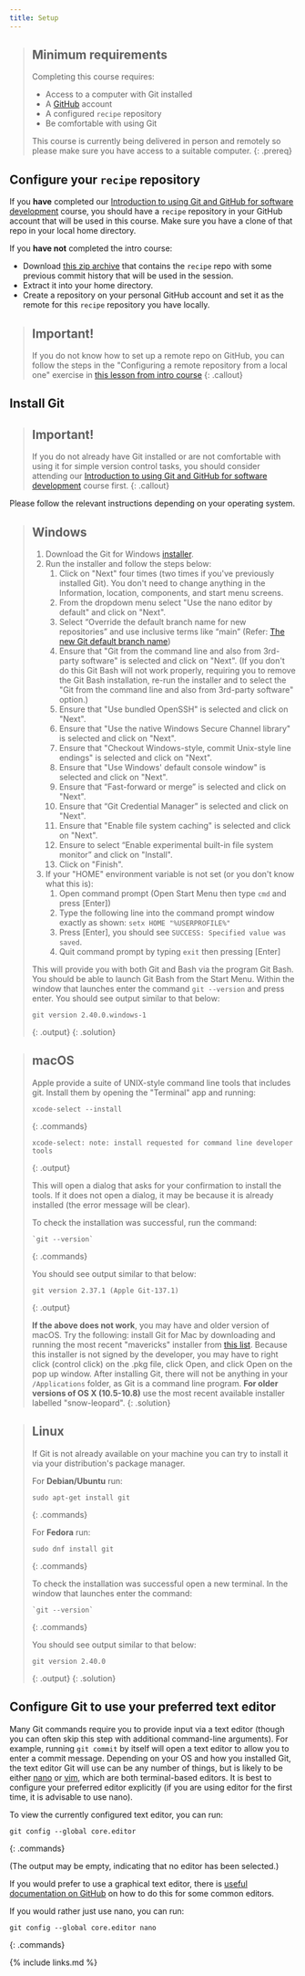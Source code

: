 ```yaml
---
title: Setup
---
```


> ## Minimum requirements
> Completing this course requires:
>
> - Access to a computer with Git installed
> - A [GitHub](https://github.com) account
> - A configured `recipe` repository
> - Be comfortable with using Git
>
> This course is currently being delivered in
> person and remotely so please make sure you have access to a suitable computer.
{: .prereq}

## Configure your `recipe` repository

If you **have** completed our [Introduction to using Git and GitHub for software
development][intro-course] course, you should have a `recipe` repository in your
GitHub account that will be used in this course. Make sure you have a clone of
that repo in your local home directory.

If you **have not** completed the intro course:

- Download [this zip archive](code/recipe_with_history.zip) that contains the `recipe`
repo with some previous commit history that will be used in the session.
- Extract it into your home directory.
- Create a repository on your personal GitHub account and set it as the remote for this
`recipe` repository you have locally.

> ## Important!
>
> If you do not know how to set up a remote repo on GitHub, you can follow the steps in
> the "Configuring a remote repository from a local one" exercise in [this lesson from
> intro course][remote-repo-lesson]
{: .callout}

## Install Git

> ## Important!
>
> If you do not already have Git installed or are not comfortable with using it for
> simple version control tasks, you should consider attending our
> [Introduction to using Git and GitHub for software development][intro-course] course
> first.
{: .callout}

Please follow the relevant instructions depending on your operating system.

> ## Windows
>
> 1. Download the Git for Windows [installer](https://git-for-windows.github.io/).
> 2. Run the installer and follow the steps below:
>    1. Click on "Next" four times (two times if you've previously installed Git). You don't need to change anything in the Information, location, components, and start menu screens.
>    2. From the dropdown menu select "Use the nano editor by default" and click on "Next".
>    3. Select “Override the default branch name for new repositories” and use inclusive terms like “main” (Refer: [The new Git default branch name](https://about.gitlab.com/blog/2021/03/10/new-git-default-branch-name/))
>    4. Ensure that "Git from the command line and also from 3rd-party software" is selected and click on "Next". (If you don't do this Git Bash will not work properly, requiring you to remove the Git Bash installation, re-run the installer and to select the "Git from the command line and also from 3rd-party software" option.)
>    5. Ensure that "Use bundled OpenSSH" is selected and click on "Next".
>    6. Ensure that "Use the native Windows Secure Channel library" is selected and click on "Next".
>    7. Ensure that "Checkout Windows-style, commit Unix-style line endings" is selected and click on "Next".
>    8. Ensure that "Use Windows' default console window" is selected and click on "Next".
>    9. Ensure that “Fast-forward or merge” is selected and click on "Next".
>    10. Ensure that “Git Credential Manager” is selected and click on "Next".
>    11. Ensure that "Enable file system caching" is selected and click on "Next".
>    12. Ensure to select “Enable experimental built-in file system monitor” and click on "Install".
>    13. Click on "Finish".
> 3. If your "HOME" environment variable is not set (or you don't know what this is):
>    1. Open command prompt (Open Start Menu then type `cmd` and press [Enter])
>    2. Type the following line into the command prompt window exactly as shown: `setx HOME "%USERPROFILE%"`
>    3. Press [Enter], you should see `SUCCESS: Specified value was saved`.
>    4. Quit command prompt by typing `exit` then pressing [Enter]
>
> This will provide you with both Git and Bash via the program Git Bash. You
> should be able to launch Git Bash from the Start Menu. Within the window that
> launches enter the command `git --version` and press enter. You should see
> output similar to that below:
>
> ~~~
> git version 2.40.0.windows-1
> ~~~
> {: .output}
{: .solution}

> ## macOS
>
> Apple provide a suite of UNIX-style command line tools that includes git. Install
> them by opening the "Terminal" app and running:
>
> ~~~
> xcode-select --install
> ~~~
> {: .commands}
>
> ~~~
> xcode-select: note: install requested for command line developer tools
> ~~~
> {: .output}
>
> This will open a dialog that asks for your confirmation to install the tools. If
> it does not open a dialog, it may be because it is already installed (the error
> message will be clear).
>
> To check the installation was successful, run the command:
>
> ~~~
> `git --version`
> ~~~
> {: .commands}
>
> You should see output similar to that below:
>
> ~~~
> git version 2.37.1 (Apple Git-137.1)
> ~~~
> {: .output}
>
> **If the above does not work**, you may have and older version of macOS.
> Try the following: install Git for Mac by downloading and running the
> most recent "mavericks" installer from [this list][installer-list]. Because this
> installer is not signed by the developer, you may have to right click (control
> click) on the .pkg file, click Open, and click Open on the pop up window. After
> installing Git, there will not be anything in your `/Applications` folder, as
> Git is a command line program. **For older versions of OS X (10.5-10.8)** use
> the most recent available installer labelled "snow-leopard".
{: .solution}

> ## Linux
>
> If Git is not already available on your machine you can try to install it via
> your distribution's package manager.
>
> For **Debian/Ubuntu** run:
> ~~~
> sudo apt-get install git
> ~~~
> {: .commands}
>
> For **Fedora** run:
> ~~~
> sudo dnf install git
> ~~~
> {: .commands}
>
> To check the installation was successful open a new terminal. In the window that
> launches enter the command:
>
> ~~~
> `git --version`
> ~~~
> {: .commands}
>
> You should see output similar to that below:
>
> ~~~
> git version 2.40.0
> ~~~
> {: .output}
{: .solution}

## Configure Git to use your preferred text editor

Many Git commands require you to provide input via a text editor (though you can often skip this step with additional command-line arguments). For example, running `git commit` by itself will open a text editor to allow you to enter a commit message. Depending on your OS and how you installed Git, the text editor Git will use can be any number of things, but is likely to be either [nano] or [vim], which are both terminal-based editors. It is best to configure your preferred editor explicitly (if you are using editor for the first time, it is advisable to use nano).

To view the currently configured text editor, you can run:

~~~
git config --global core.editor
~~~
{: .commands}

(The output may be empty, indicating that no editor has been selected.)

If you would prefer to use a graphical text editor, there is [useful documentation on GitHub] on how to do this for some common editors.

If you would rather just use nano, you can run:

~~~
git config --global core.editor nano
~~~
{: .commands}

[intro-course]: https://imperialcollegelondon.github.io/introductory_grad_school_git_course/
[remote-repo-lesson]: https://imperialcollegelondon.github.io/introductory_grad_school_git_course/l2-02-remote_repositories/index.html
<!-- markdown-link-check-disable-next-line -->
[installer-list]: http://sourceforge.net/projects/git-osx-installer/files/
[nano]: https://www.nano-editor.org
[vim]: https://www.vim.org
[useful documentation on GitHub]: https://docs.github.com/en/get-started/getting-started-with-git/associating-text-editors-with-git

{% include links.md %}
